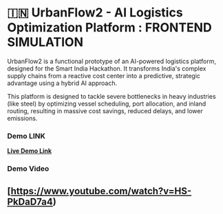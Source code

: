 # 🇮🇳 UrbanFlow2 - AI Logistics Optimization Platform : FRONTEND SIMULATION 



UrbanFlow2 is a functional prototype of an AI-powered logistics platform, designed for the Smart India Hackathon. It transforms India's complex supply chains from a reactive cost center into a predictive, strategic advantage using a hybrid AI approach.

This platform is designed to tackle severe bottlenecks in heavy industries (like steel) by optimizing vessel scheduling, port allocation, and inland routing, resulting in massive cost savings, reduced delays, and lower emissions.

###  Demo LINK 

**[Live Demo Link](https://urbanflow2supplychains.onrender.com/)** 

###  Demo Video

**[https://www.youtube.com/watch?v=HS-PkDaD7a4)**
---

#
